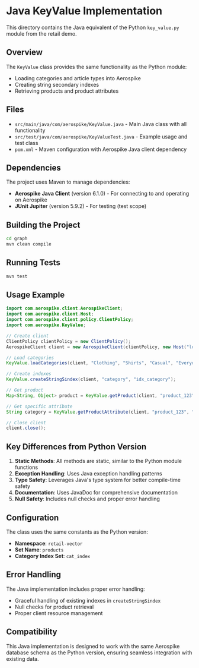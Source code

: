 # Java KeyValue Implementation

This directory contains the Java equivalent of the Python `key_value.py` module from the retail demo.

## Overview

The `KeyValue` class provides the same functionality as the Python module:
- Loading categories and article types into Aerospike
- Creating string secondary indexes
- Retrieving products and product attributes

## Files

- `src/main/java/com/aerospike/KeyValue.java` - Main Java class with all functionality
- `src/test/java/com/aerospike/KeyValueTest.java` - Example usage and test class
- `pom.xml` - Maven configuration with Aerospike Java client dependency

## Dependencies

The project uses Maven to manage dependencies:
- **Aerospike Java Client** (version 6.1.0) - For connecting to and operating on Aerospike
- **JUnit Jupiter** (version 5.9.2) - For testing (test scope)

## Building the Project

```bash
cd graph
mvn clean compile
```

## Running Tests

```bash
mvn test
```

## Usage Example

```java
import com.aerospike.client.AerospikeClient;
import com.aerospike.client.Host;
import com.aerospike.client.policy.ClientPolicy;
import com.aerospike.KeyValue;

// Create client
ClientPolicy clientPolicy = new ClientPolicy();
AerospikeClient client = new AerospikeClient(clientPolicy, new Host("localhost", 3000));

// Load categories
KeyValue.loadCategories(client, "Clothing", "Shirts", "Casual", "Everyday wear");

// Create indexes
KeyValue.createStringSindex(client, "category", "idx_category");

// Get product
Map<String, Object> product = KeyValue.getProduct(client, "product_123");

// Get specific attribute
String category = KeyValue.getProductAttribute(client, "product_123", "category");

// Close client
client.close();
```

## Key Differences from Python Version

1. **Static Methods**: All methods are static, similar to the Python module functions
2. **Exception Handling**: Uses Java exception handling patterns
3. **Type Safety**: Leverages Java's type system for better compile-time safety
4. **Documentation**: Uses JavaDoc for comprehensive documentation
5. **Null Safety**: Includes null checks and proper error handling

## Configuration

The class uses the same constants as the Python version:
- **Namespace**: `retail-vector`
- **Set Name**: `products`
- **Category Index Set**: `cat_index`

## Error Handling

The Java implementation includes proper error handling:
- Graceful handling of existing indexes in `createStringSindex`
- Null checks for product retrieval
- Proper client resource management

## Compatibility

This Java implementation is designed to work with the same Aerospike database schema as the Python version, ensuring seamless integration with existing data. 
